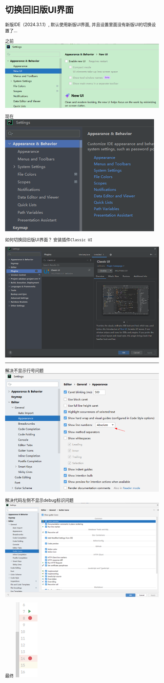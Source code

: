 # 切换回旧版UI界面

新版IDE（2024.3.1.1）, 默认使用新版UI界面, 并且设置里面没有新版UI的切换设置了...

之前
![](./images/10-切换回旧版UI界面-1736403107931.png)

现在
![](./images/10-切换回旧版UI界面-1736403153294.png)


如何切换回旧版UI界面？
安装插件`Classic UI`

![](./images/10-切换回旧版UI界面-1736403022741.png)

---

解决不显示行号问题
![](./images/10-切换回旧版UI界面-1736751898016.png)

解决代码左侧不显示debug标识问题
![](./images/10-切换回旧版UI界面-1736751850580.png)

最终
![](./images/10-切换回旧版UI界面-1736751935181.png)
